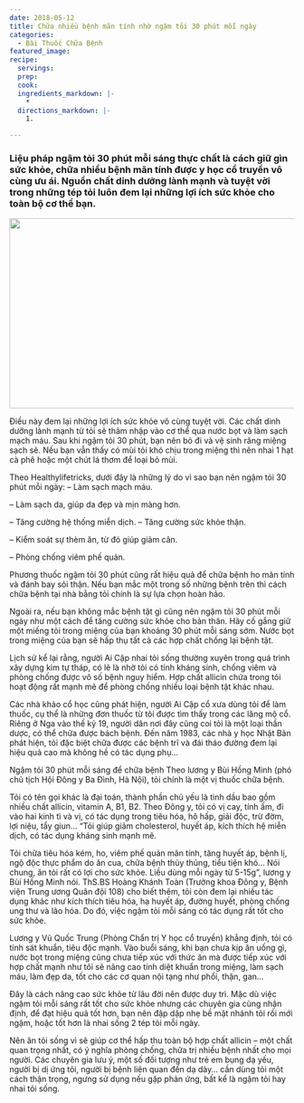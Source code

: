 ```yaml
---
date: 2018-05-12
title: Chữa nhiều bệnh mãn tính nhờ ngậm tỏi 30 phút mỗi ngày
categories:
  - Bài Thuốc Chữa Bệnh
featured_image: 
recipe:
  servings:  
  prep:  
  cook:  
  ingredients_markdown: |-
    * 
  directions_markdown: |-
    1. 

---
```

<h3>Liệu pháp ngậm tỏi 30 phút mỗi sáng thực chất là cách giữ gìn sức khỏe, chữa nhiều bệnh mãn tính được y học cổ truyền vô cùng ưu ái. Nguồn chất dinh dưỡng lành mạnh và tuyệt vời trong những tép tỏi luôn đem lại những lợi ích sức khỏe cho toàn bộ cơ thể bạn.</h3>

<div align="center"><img src="http://caythuoc.info/wp-content/uploads/chuanhieubenhnhongamtoi.jpg" width="632px" height="336px"></div>

Điều này đem lại những lợi ích sức khỏe vô cùng tuyệt vời. Các chất dinh dưỡng lành mạnh từ tỏi sẽ thâm nhập vào cơ thể qua nước bọt và làm sạch mạch máu. Sau khi ngậm tỏi 30 phút, bạn nên bỏ đi và vệ sinh răng miệng sạch sẽ. Nếu bạn vẫn thấy có mùi tỏi khó chịu trong miệng thì nên nhai 1 hạt cà phê hoặc một chút lá thơm để loại bỏ mùi.

Theo Healthylifetricks, dưới đây là những lý do vì sao bạn nên ngậm tỏi 30 phút mỗi ngày:
– Làm sạch mạch máu.

– Làm sạch da, giúp da đẹp và mịn màng hơn.

– Tăng cường hệ thống miễn dịch. – Tăng cường sức khỏe thận.

– Kiểm soát sự thèm ăn, từ đó giúp giảm cân.

– Phòng chống viêm phế quản.

Phương thuốc ngậm tỏi 30 phút cũng rất hiệu quả để chữa bệnh ho mãn tính và đánh bay sỏi thận. Nếu bạn mắc một trong số những bệnh trên thì cách chữa bệnh tại nhà bằng tỏi chính là sự lựa chọn hoàn hảo.

Ngoài ra, nếu bạn không mắc bệnh tật gì cũng nên ngậm tỏi 30 phút mỗi ngày như một cách để tăng cường sức khỏe cho bản thân. Hãy cố gắng giữ một miếng tỏi trong miệng của bạn khoảng 30 phút mỗi sáng sớm. Nước bọt trong miệng của bạn sẽ hấp thụ tất cả các hợp chất chống lại bệnh tật.

Lịch sử kể lại rằng, người Ai Cập nhai tỏi sống thường xuyên trong quá trình xây dựng kim tự tháp, có lẽ là nhờ tỏi có tính kháng sinh, chống viêm và phòng chống được vô số bệnh nguy hiểm. Hợp chất allicin chứa trong tỏi hoạt động rất mạnh mẽ để phòng chống nhiều loại bệnh tật khác nhau.

Các nhà khảo cổ học cũng phát hiện, người Ai Cập cổ xưa dùng tỏi để làm thuốc, cụ thể là những đơn thuốc từ tỏi được tìm thấy trong các lăng mộ cổ. Riêng ở Nga vào thế kỷ 19, người dân nơi đây cũng coi tỏi là một loại thần dược, có thể chữa được bách bệnh. Đến năm 1983, các nhà y học Nhật Bản phát hiện, tỏi đặc biệt chữa được các bệnh trĩ và đái tháo đường đem lại hiệu quả cao mà không hề có tác dụng phụ…

Ngậm tỏi 30 phút mỗi sáng để chữa bệnh
Theo lương y Bùi Hồng Minh (phó chủ tịch Hội Đông y Ba Đình, Hà Nội), tỏi chính là một vị thuốc chữa bệnh.

Tỏi có tên gọi khác là đại toán, thành phần chủ yếu là tinh dầu bao gồm nhiều chất allicin, vitamin A, B1, B2. Theo Đông y, tỏi có vị cay, tính ấm, đi vào hai kinh tì và vị, có tác dụng trong tiêu hóa, hô hấp, giải độc, trừ đờm, lợi niệu, tẩy giun… “Tỏi giúp giảm cholesterol, huyết áp, kích thích hệ miễn dịch, có tác dụng kháng sinh mạnh mẽ.

Tỏi chữa tiêu hóa kém, ho, viêm phế quản mãn tính, tăng huyết áp, bệnh lị, ngộ độc thực phẩm do ăn cua, chữa bệnh thủy thũng, tiểu tiện khó… Nói chung, ăn tỏi rất có lợi cho sức khỏe. Liều dùng mỗi ngày từ 5-15g”, lương y Bùi Hồng Minh nói. ThS.BS Hoàng Khánh Toàn (Trưởng khoa Đông y, Bệnh viện Trung ương Quân đội 108) cho biết thêm, tỏi còn đem lại nhiều tác dụng khác như kích thích tiêu hóa, hạ huyết áp, đường huyết, phòng chống ung thư và lão hóa. Do đó, việc ngậm tỏi mỗi sáng có tác dụng rất tốt cho sức khỏe.

Lương y Vũ Quốc Trung (Phòng Chẩn trị Y học cổ truyền) khẳng định, tỏi có tính sát khuẩn, tiêu độc mạnh. Vào buổi sáng, khi bạn chưa kịp ăn uống gì, nước bọt trong miệng cũng chưa tiếp xúc với thức ăn mà được tiếp xúc với hợp chất mạnh như tỏi sẽ nâng cao tính diệt khuẩn trong miệng, làm sạch máu, làm đẹp da, tốt cho các cơ quan nội tạng như phổi, thận, gan…

Đây là cách nâng cao sức khỏe từ lâu đời nên được duy trì. Mặc dù việc ngậm tỏi mỗi sáng rất tốt cho sức khỏe nhưng các chuyên gia cùng nhận định, để đạt hiệu quả tốt hơn, bạn nên đập dập nhẹ bề mặt nhánh tỏi rồi mới ngậm, hoặc tốt hơn là nhai sống 2 tép tỏi mỗi ngày.

Nên ăn tỏi sống vì sẽ giúp cơ thể hấp thu toàn bộ hợp chất allicin – một chất quan trọng nhất, có ý nghĩa phòng chống, chữa trị nhiều bệnh nhất cho mọi người. Các chuyên gia lưu ý, một số đối tượng như trẻ em bụng dạ yếu, người bị dị ứng tỏi, người bị bệnh liên quan đến dạ dày… cần dùng tỏi một cách thận trọng, ngưng sử dụng nếu gặp phản ứng, bất kể là ngậm tỏi hay nhai tỏi sống.
